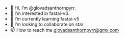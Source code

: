 - 👋 Hi, I’m @glovadsanthornpyrr.
- 👀 I’m interested in fastai-v3.
- 🌱 I’m currently learning fastai-v5
- 💞️ I’m looking to collaborate on star
- 📫 How to reach me glovadsanthornpyrr@gmx.com
<!---
glovadsanthornpyrr/glovadsanthornpyrr is a ✨ special ✨ repository because its `README.md` (this file) appears on your GitHub profile.
You can click the Preview link to take a look at your changes.
--->
